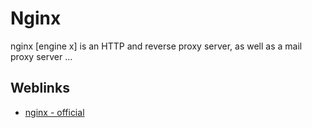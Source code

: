 # Nginx

nginx [engine x] is an HTTP and reverse proxy server, as well as a mail proxy server ...

## Weblinks

* [nginx - official](http://nginx.org/)